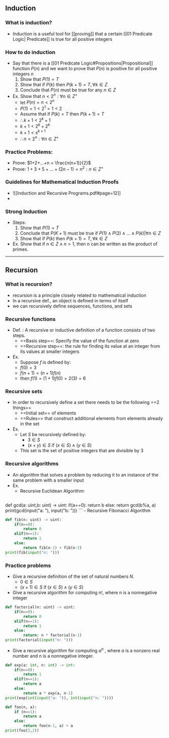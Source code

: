 ## Induction

### What is induction?
- Induction is a useful tool for [[proving]] that a certain [[01 Predicate Logic| Predicate]] is true for all positive integers

### How to do induction
- Say that there is a [[01 Predicate Logic#Propositions|Propositional]] function $P(n)$ and we want to prove that $P(n)$ is positive for all positive integers $n$ 
	1. Show that $P(1) = T$ 
	2. Show that if $P(k)$ then $P(k+1)=T , \forall k \in Z$
	3. Conclude that $P(n)$ must be true for any $n\in Z$
- Ex. Show that $n < 2^n: \forall n\in Z^+$
	- let $P(n) =n < 2^n$
	- $P(1) = 1 < 2^1 = 1 < 2$
	- Assume that if $P(k) = T$ then $P(k+1) = T$
	- $\therefore k+1 < 2^k +1$
	- $k+1<2^k+2^k$ 
	- $k+1<s^{k+1}$
	- $\therefore n < 2^n: \forall n\in Z^+$

### Practice Problems:
- Prove: $1+2+...+n = \frac{n(n+1)}{2}$
- Prove: $1+3+5+...+(2n-1) = n^2 : n\in Z^+$

### Guidelines for Mathematical Induction Proofs
- ![[Induction and Recursive Programs.pdf#page=12]]
- 

### Strong Induction
- Steps:
	1. Show that $P(1) = T$ 
	2. Conclude that $P(K+1)$ must be true if $P(1) \land P(2)\land ... \land P(k)| \forall n\in Z$
	3. Show that if $P(k)$ then $P(k+1)=T , \forall k \in Z$
- Ex. Show that if $n \in Z \land n>1$, then n can be written as the product of primes.

---
## Recursion

### What is recursion?
- recursion is a principle closely related to mathematical induction
- In a recursive def., an object is defined in terms of itself
- we can recursively define sequences, functions, and sets

### Recursive functions
- Def. : A recursive or inductive definition of a function consists of two steps.
	- ==Basis step==: Specify the value of the function at zero
	- ==Recursive step==: the rule for finding its value at an integer from its values at smaller integers
- Ex. 
	- Suppose $f$ is defined by:
	- $f(0) = 3$
	- $f(n+1) = (n+1)f(n)$
	- then $f(1) = (1+1)f(0) = 2(3) = 6$

### Recursive sets
- In order to recursively define a set there needs to be the following ==2 things==
	- ==Initial set== of elements
	- ==Rules== that construct additional elements from elements already in the set
- Ex. 
	- Let $S$ be recursively defined by: 
		- $3 \in S$ 
		- $(x+y)\in S$ if $(x \in S) \land (y \in S)$
	- This set is the set of positive integers that are divisible by 3

### Recursive algorithms
- An algorithm that solves a problem by reducing it to an instance of the same problem with a smaller input
- Ex.
	- Recursive Euclidean Algorithm:
	```python
def gcd(a: uint,b: uint) -> uint:
	if(a==0):
		return b
	else:
		return gcd(b%a, a)
print(gcd(input("a: "), input("b: ")))
	```
	- Recursive Fibonacci Algorithm
```python
def fib(n: uint) -> uint:
	if(n==0):
		return 0
	elif(n==1):
		return 1
	else:
		return fib(n-1) + fib(n-2)
print(fib(input("n: ")))
```

### Practice problems
- Give a recursive definition of the set of natural numbers $N$.
	- $0 \in S$
	- $(x+1)\in S$ if $(x \in S) \land (y \in S)$
- Give a recursive algorithm for computing n!, where n is a nonnegative integer
```python
def factorial(n: uint) -> uint:
	if(n==0):
		return 0
	elif(n==1):
		return 1
	else:
		return: n * factorial(n-1)
print(factorial(input("n: ")))
```
- Give a recursive algorithm for computing $a^n$ , where $a$ is a nonzero real number and $n$ is a nonnegative integer.
```python
def exp(a: int, n: int) -> int:
	if(n==0):
		return 1
	elif(n==1):
		return a
	else:
		return a * exp(a, n-1)	
print(exp(int(input("a: ")), int(input("n: "))))
```

```python
def foo(n, a):
	if (n==1):
		return a
	else:
		return foo(n-1, a) + a
print(foo(3,2))
```
